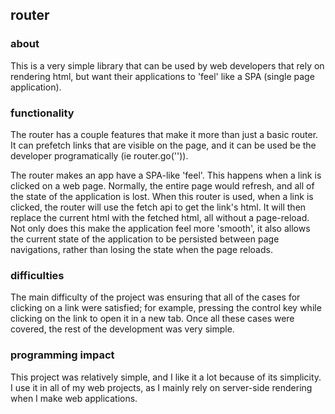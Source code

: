 
## router

### about

This is a very simple library that can be used by web developers that rely on rendering
html, but want their applications to 'feel' like a SPA (single page application).

### functionality

The router has a couple features that make it more than just a basic router. It can prefetch
links that are visible on the page, and it can be used be the developer programatically (ie router.go('<route>')).

The router makes an app have a SPA-like 'feel'. This happens when a link is clicked on a web page. Normally,
the entire page would refresh, and all of the state of the application is lost. When this router is used,
when a link is clicked, the router will use the fetch api to get the link's html. It will then replace the current html
with the fetched html, all without a page-reload. Not only does this make the application feel more 'smooth', it also
allows the current state of the application to be persisted between page navigations, rather than losing the state when
the page reloads.

### difficulties

The main difficulty of the project was ensuring that all of the cases for clicking on a link were satisfied; for example,
pressing the control key while clicking on the link to open it in a new tab. Once all these cases were covered, the
rest of the development was very simple.

### programming impact

This project was relatively simple, and I like it a lot because of its simplicity. I use it in all of my web projects,
as I mainly rely on server-side rendering when I make web applications.
